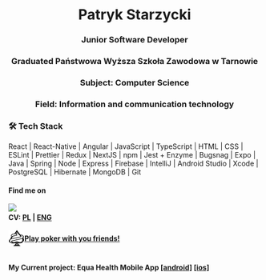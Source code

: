 <h1 align="center">Patryk Starzycki</h1>

<h3 align="center">Junior Software Developer</h3>
<h3 align="center">Graduated Państwowa Wyższa Szkoła Zawodowa w Tarnowie</h3>
<h3 align="center">Subject: Computer Science</h3>
<h3 align="center">Field: Information and communication technology</h3>

<h3>🛠 Tech Stack</h3>

React | React-Native | Angular | JavaScript | TypeScript | HTML | CSS | ESLint | Prettier | Redux | NextJS | npm | Jest + Enzyme | Bugsnag | Expo | Java | Spring | Node | Express | Firebase | IntelliJ | Android Studio | Xcode | PostgreSQL | Hibernate | MongoDB | Git

<h4>Find me on</h4>
<a href="https://www.linkedin.com/in/patryk-starzycki/"><img src="https://img.shields.io/badge/LinkedIn-0077B5?style=for-the-badge&logo=linkedin&logoColor=white" /></a><br>
<b>CV: <a href="https://github.com/fay3r/fay3r/blob/main/PS_CV.pdf">PL</a> | <a href="https://github.com/fay3r/fay3r/blob/main/PS_CV_ENG.pdf">ENG</a>
 <br> <br>
<a style="display:flex;align-items:center" href="https://riverjackpoker.com/"><img src="https://github.com/fay3r/fay3r/blob/main/favicon.png"/> Play poker with you friends!</a>
<br><br>
My Current project: Equa Health Mobile App 
<a href="https://play.google.com/store/apps/details?id=com.imeditate.equaapp">[android]</a>
<a href="https://apps.apple.com/us/app/equa/id1541398915">[ios]</a>
